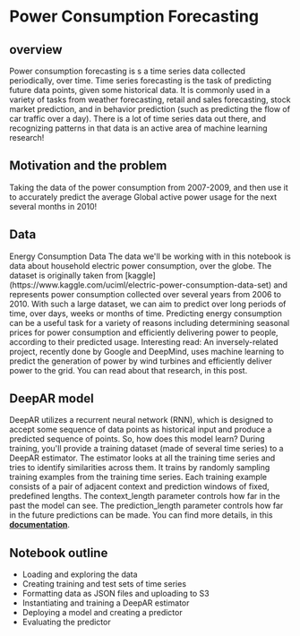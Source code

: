 <h1>Power Consumption Forecasting </h1>

<h2>overview</h2>	 

Power consumption forecasting is s a time series data collected periodically, over time. Time series forecasting is the task of predicting future data points, given some historical data. It is commonly used in a variety of tasks from weather forecasting, retail and sales forecasting, stock market prediction, and in behavior prediction (such as predicting the flow of car traffic over a day). There is a lot of time series data out there, and recognizing patterns in that data is an active area of machine learning research!
<h2>Motivation and the problem</h2>	 

Taking the data of the power consumption from 2007-2009, and then use it to accurately predict the average Global active power usage for the next several months in 2010!

<h2>Data</h2>	 
Energy Consumption Data
The data we'll be working with in this notebook is data about household electric power consumption, over the globe. The dataset is originally taken from 
[kaggle](https://www.kaggle.com/uciml/electric-power-consumption-data-set)
and represents power consumption collected over several years from 2006 to 2010. With such a large dataset, we can aim to predict over long periods of time, over days, weeks or months of time. Predicting energy consumption can be a useful task for a variety of reasons including determining seasonal prices for power consumption and efficiently delivering power to people, according to their predicted usage.
Interesting read: An inversely-related project, recently done by Google and DeepMind, uses machine learning to predict the generation of power by wind turbines and efficiently deliver power to the grid. You can read about that research, in this post.

<h2> DeepAR model</h2>

DeepAR utilizes a recurrent neural network (RNN), which is designed to accept some sequence of data points as historical input and produce a predicted sequence of points. So, how does this model learn?
During training, you'll provide a training dataset (made of several time series) to a DeepAR estimator. The estimator looks at all the training time series and tries to identify similarities across them. It trains by randomly sampling training examples from the training time series.
Each training example consists of a pair of adjacent context and prediction windows of fixed, predefined lengths.
The context_length parameter controls how far in the past the model can see.
The prediction_length parameter controls how far in the future predictions can be made.
You can find more details, in this **[documentation](https://docs.aws.amazon.com/sagemaker/latest/dg/deepar_how-it-works.html)**.

<h2>Notebook outline</h2>	 

* Loading and exploring the data
* Creating training and test sets of time series
* Formatting data as JSON files and uploading to S3
* Instantiating and training a DeepAR estimator
* Deploying a model and creating a predictor
* Evaluating the predictor
